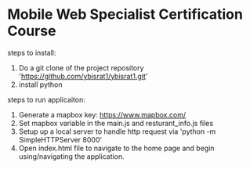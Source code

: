 # Mobile Web Specialist Certification Course
steps to install:
1. Do a git clone of the project repository 'https://github.com/ybisrat1/ybisrat1.git'
2. install python

steps to run applicaiton:
1. Generate a mapbox key: https://www.mapbox.com/
2. Set mapbox variable in the main.js and resturant_info.js files
2. Setup up a local server to handle http request via 'python -m SimpleHTTPServer 8000'
3. Open index.html file to navigate to the home page and begin using/navigating the application. 			